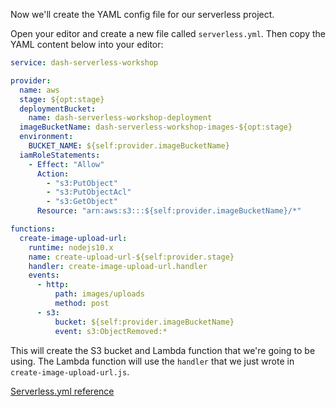 Now we'll create the YAML config file for our serverless project.

Open your editor and create a new file called `serverless.yml`. Then copy the YAML content below into your editor:

```yaml
service: dash-serverless-workshop

provider:
  name: aws
  stage: ${opt:stage}
  deploymentBucket:
    name: dash-serverless-workshop-deployment
  imageBucketName: dash-serverless-workshop-images-${opt:stage}
  environment:
    BUCKET_NAME: ${self:provider.imageBucketName}
  iamRoleStatements:
    - Effect: "Allow"
      Action:
        - "s3:PutObject"
        - "s3:PutObjectAcl"
        - "s3:GetObject"
      Resource: "arn:aws:s3:::${self:provider.imageBucketName}/*"

functions:
  create-image-upload-url:
    runtime: nodejs10.x
    name: create-upload-url-${self:provider.stage}
    handler: create-image-upload-url.handler
    events:
      - http:
          path: images/uploads
          method: post
      - s3:
          bucket: ${self:provider.imageBucketName}
          event: s3:ObjectRemoved:*
```

This will create the S3 bucket and Lambda function that we're going to be using. The Lambda function will use the `handler` that we just wrote in `create-image-upload-url.js`.

[Serverless.yml reference](https://serverless.com/framework/docs/providers/aws/guide/serverless.yml/)
